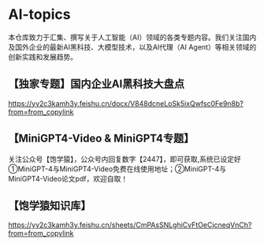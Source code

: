 # AI-topics
本仓库致力于汇集、撰写关于人工智能（AI）领域的各类专题内容。我们关注国内及国外企业的最新AI黑科技、大模型技术，以及AI代理（AI Agent）等相关领域的创新实践和发展趋势。

## 【独家专题】国内企业AI黑科技大盘点
https://yv2c3kamh3y.feishu.cn/docx/V848dcneLoSk5ixQwfsc0Fe9n8b?from=from_copylink

## 【MiniGPT4-Video & MiniGPT4专题】
关注公众号【饱学猿】，公众号内回复数字【2447】，即可获取,系统已设定好<br/>
①MiniGPT-4与MiniGPT4-Video免费在线使用地址；②MiniGPT-4与MiniGPT4-Video论文pdf，欢迎自取！


## 【饱学猿知识库】
https://yv2c3kamh3y.feishu.cn/sheets/CmPAsSNLghiCvFtOeCjcneqVnCh?from=from_copylink
